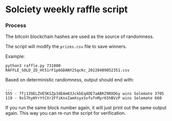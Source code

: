 # Solciety weekly raffle script

### Process

The bitcoin blockchain hashes are used as the source of randomness.

The script will modify the `prizes.csv` file to save winners.

Example:

```
python3 raffle.py 731000 RAFFLE_SOLD_ID_Ht51rF1p6GDANY2SqcKc_20220409052351.csv
```

Based on deterministic randomness, output should end with:
```
...
555 - 7fj139ELZVE5KSZp3dEAm83JckbEq4DE7aABKZ9RXDGy wins Solemate 3705
119 - 9sS7hyHYrYtCXr2FfiKnxZamXsyxSvfufnMyr65hBVzP wins Solemate 660
```

If you run the same block number again, it will just print out the same output again. This way you can re-run the script for verification.